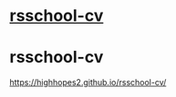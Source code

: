 # [rsschool-cv](https://highhopes2.github.io/rsschool-cv/cv)

# rsschool-cv
https://highhopes2.github.io/rsschool-cv/
